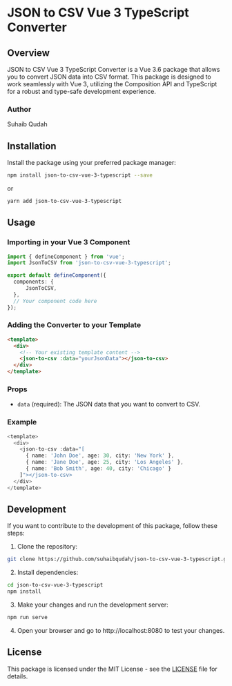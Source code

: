 # JSON to CSV Vue 3 TypeScript Converter

## Overview

JSON to CSV Vue 3 TypeScript Converter is a Vue 3.6 package that allows you to convert JSON data into CSV format. This package is designed to work seamlessly with Vue 3, utilizing the Composition API and TypeScript for a robust and type-safe development experience.

### Author

Suhaib Qudah

## Installation

Install the package using your preferred package manager:

```bash
npm install json-to-csv-vue-3-typescript --save
```

or

```bash
yarn add json-to-csv-vue-3-typescript
```

## Usage

### Importing in your Vue 3 Component

```typescript
import { defineComponent } from 'vue';
import JsonToCSV from 'json-to-csv-vue-3-typescript';

export default defineComponent({
  components: {
      JsonToCSV,
  },
  // Your component code here
});
```

### Adding the Converter to your Template

```html
<template>
  <div>
    <!-- Your existing template content -->
    <json-to-csv :data="yourJsonData"></json-to-csv>
  </div>
</template>
```

### Props

- `data` (required): The JSON data that you want to convert to CSV.

### Example

```typescript
<template>
  <div>
    <json-to-csv :data="[
      { name: 'John Doe', age: 30, city: 'New York' },
      { name: 'Jane Doe', age: 25, city: 'Los Angeles' },
      { name: 'Bob Smith', age: 40, city: 'Chicago' }
    ]"></json-to-csv>
  </div>
</template>
```

## Development

If you want to contribute to the development of this package, follow these steps:

1. Clone the repository:

```bash
git clone https://github.com/suhaibqudah/json-to-csv-vue-3-typescript.git
```

2. Install dependencies:

```bash
cd json-to-csv-vue-3-typescript
npm install
```

3. Make your changes and run the development server:

```bash
npm run serve
```

4. Open your browser and go to http://localhost:8080 to test your changes.

## License

This package is licensed under the MIT License - see the [LICENSE](LICENSE) file for details.